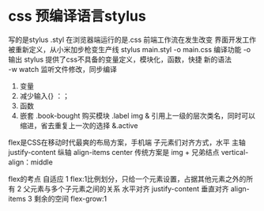 # css 预编译语言stylus
写的是stylus .styl 在浏览器端运行的是.css
前端工作流在发生改变 
界面开发工作被重新定义，从小米加步枪变生产线
stylus main.styl -o main.css
编译功能   -o 输出
stylus 提供了css不具备的变量定义，模块化，函数，快捷   新的语法   
-w watch 监听文件修改，同步编译

1. 变量
2. 减少输入{} ：；
3. 函数
4. 嵌套
.book-bought 购买模块
    .label
        img
& 引用上一级的层次类名，同时可以缩进，省去重复上一次的选择
&.active

flex是CSS在移动时代最爽的布局方案，手机端
子元素们对齐方式，水平 主轴 justify-content
纵轴 align-items center
传统方案是 img + 兄弟结点 vertical-align：middle

flex的考点 自适应
 1 flex:1比例划分，只给一个元素设置，占据其他元素之外的所有
 2 父元素与多个子元素之间的关系
   水平对齐 justify-content
   垂直对齐 align-items
 3 剩余的空间 flex-grow:1
